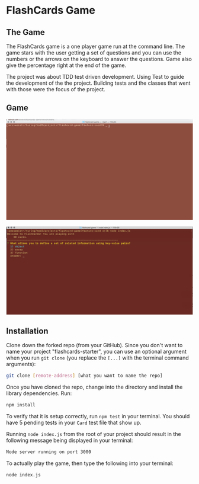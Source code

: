 # FlashCards Game

## The Game


The FlashCards game is a one player game run at the command line. The game stars with the user getting a set of questions and you can use the numbers or the arrows on the keyboard to answer the questions. Game also give the percentage right at the end of the game.

The project was about TDD test driven development. Using Test to guide the development of the the project. Building tests and the classes that went with those were the focus of the project.

## Game
![](https://github.com/jpweist/flashcards-game/blob/master/images/flash-cards.gif)

![](https://github.com/jpweist/flashcards-game/blob/master/images/flashcards.png)


## Installation

Clone down the forked repo (from your GitHub). Since you don't want to name your project "flashcards-starter", you can use an optional argument when you run `git clone` (you replace the `[...]` with the terminal command arguments):

```bash
git clone [remote-address] [what you want to name the repo]
```

Once you have cloned the repo, change into the directory and install the library dependencies. Run:

```bash
npm install
```

To verify that it is setup correctly, run `npm test` in your terminal. You should have 5 pending tests in your `Card` test file that show up.

Running `node index.js` from the root of your project should result in the following message being displayed in your terminal:

```bash
Node server running on port 3000
```

To actually play the game, then type the following into your terminal:
```
node index.js
```
